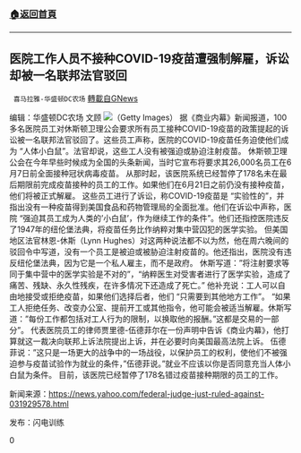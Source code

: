 ###  [:house:返回首頁](https://github.com/ourhimalayas/txt)
---

## 医院工作人员不接种COVID-19疫苗遭强制解雇，诉讼却被一名联邦法官驳回
` 喜马拉雅-华盛顿DC农场` [轉載自GNews](https://gnews.org/zh-hans/1320793/)

编辑：华盛顿DC农场   文顾
![]()![](https://gnews-media-offload.s3.amazonaws.com/wp-content/uploads/2021/06/13224647/cc.jpg)（Getty Images）
据《商业内幕》新闻报道，100多名医院员工对休斯顿卫理公会要求所有员工接种COVID-19疫苗的政策提起的诉讼被一名联邦法官驳回了。这些员工声称，医院的COVID-19疫苗任务迫使他们成为 “人体小白鼠”。法官却说，这些工人没有被强迫或胁迫注射疫苗。
 休斯顿卫理公会在今年早些时候成为全国的头条新闻，当时它宣布将要求其26,000名员工在6月7日前全面接种冠状病毒疫苗。
 从那时起，该医院系统已经暂停了178名未在最后期限前完成疫苗接种的员工的工作。如果他们在6月21日之前仍没有接种疫苗，他们将被正式解雇。
 这些员工进行了诉讼，称COVID-19疫苗是 “实验性的”，并指出没有一种疫苗得到美国食品和药物管理局的全面批准。他们在诉讼中声称，医院 “强迫其员工成为人类的’小白鼠’，作为继续工作的条件”。他们还指控医院违反了1947年的纽伦堡法典，将疫苗任务比作纳粹对集中营囚犯的医学实验。
 但美国地区法官林恩-休斯（Lynn Hughes）对这两种说法都不以为然，他在周六晚间的驳回令中写道，没有一个员工是被迫或被胁迫注射疫苗的。他还指出，医院没有违反纽伦堡法典，因为它是一个私人雇主，而不是政府。
 休斯写道：”将注射要求等同于集中营中的医学实验是不对的”，“纳粹医生对受害者进行了医学实验，造成了痛苦、残缺、永久性残疾，在许多情况下还造成了死亡。”
 他补充说：工人可以自由地接受或拒绝疫苗，如果他们选择后者，他们 “只需要到其他地方工作”。
 “如果工人拒绝任务、改变办公室、提前开工或其他指令，他可能会被适当解雇。休斯写道：”每份工作都包括对工人行为的限制，以换取他的报酬。”这都是交易的一部分”。
 代表医院员工的律师贾里德-伍德菲尔在一份声明中告诉《商业内幕》，他打算就这一裁决向联邦上诉法院提出上诉，并在必要时向美国最高法院上诉。
 伍德菲说：”这只是一场更大的战争中的一场战役，以保护员工的权利，使他们不被强迫参与疫苗试验作为就业的条件，”伍德菲说。”就业不应该以你是否同意充当人体小白鼠为条件。
 目前，该医院已经暂停了178名错过疫苗接种期限的员工的工作。

新闻来源：https://news.yahoo.com/federal-judge-just-ruled-against-031929578.html





发布：闪电训练

0
